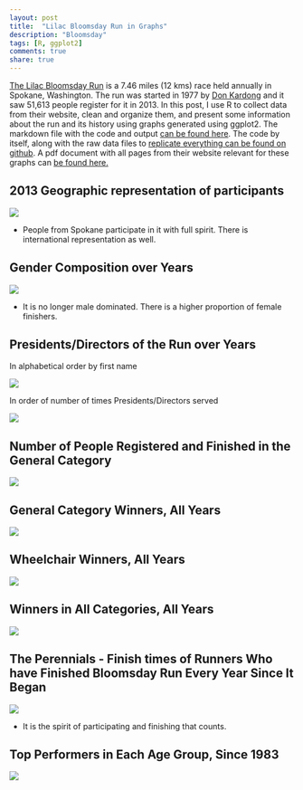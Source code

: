 ```yaml
---
layout: post
title:  "Lilac Bloomsday Run in Graphs"
description: "Bloomsday"
tags: [R, ggplot2]
comments: true
share: true
---
```


[The Lilac Bloomsday Run](http://bloomsdayrun.org/) is a 7.46 miles (12 kms) race held annually in Spokane, Washington. The run was started in 1977 by [Don Kardong](http://www.distancerunning.com/inductees/2005/kardong.html) and it saw 51,613 people register for it in 2013. In this post, I use R to collect data from their website, clean and organize them, and present some information about the run and its history using graphs generated using ggplot2. The markdown file with the code and output [can be found here](https://dl.dropboxusercontent.com/u/56796392/Bloomsday/BloomsdayMarkdownDocument.html). The code by itself, along with the raw data files to [replicate everything can be found on github](https://github.com/patilv/Bloomsdayrun). A pdf document with all pages from their website relevant for these graphs can [be found here.](https://dl.dropboxusercontent.com/u/56796392/Bloomsday/DatafromBloomsdaySite-AllGraphsInfo.pdf)

## 2013 Geographic representation of participants


[![](http://2.bp.blogspot.com/-yzq_5eToieA/UecUqX0DYqI/AAAAAAAACXM/HTUVDS7mvM0/s400/2013Geography.png)](http://2.bp.blogspot.com/-yzq_5eToieA/UecUqX0DYqI/AAAAAAAACXM/HTUVDS7mvM0/s1600/2013Geography.png)


* People from Spokane participate in it with full spirit. There is international representation as well.

## Gender Composition over Years

[![](http://2.bp.blogspot.com/-UphjrXFhxb4/UecXIMEuz0I/AAAAAAAACXc/pLWDY_up6ZA/s400/Gender+Composition.png)](http://2.bp.blogspot.com/-UphjrXFhxb4/UecXIMEuz0I/AAAAAAAACXc/pLWDY_up6ZA/s1600/Gender+Composition.png)


* It is no longer male dominated. There is a higher proportion of female finishers.

## Presidents/Directors of the Run over Years

In alphabetical order by first name


[![](http://1.bp.blogspot.com/-8qiLTbHR_ao/UecYWK4g4BI/AAAAAAAACXs/LfztIGJuesY/s400/DirectorAlpha.png)](http://1.bp.blogspot.com/-8qiLTbHR_ao/UecYWK4g4BI/AAAAAAAACXs/LfztIGJuesY/s1600/DirectorAlpha.png)

In order of number of times Presidents/Directors served


[![](http://3.bp.blogspot.com/-_67634CgdMM/UecYYUrsqeI/AAAAAAAACX0/9ngxEEgnxW4/s400/DirectorNumtimes.png)](http://3.bp.blogspot.com/-_67634CgdMM/UecYYUrsqeI/AAAAAAAACX0/9ngxEEgnxW4/s1600/DirectorNumtimes.png)


## Number of People Registered and Finished in the General Category


[![](http://3.bp.blogspot.com/-VwTV8H0FfUQ/UecayQtGt6I/AAAAAAAACYU/F2wfuiA430E/s400/RegVsFinGen.png)](http://3.bp.blogspot.com/-VwTV8H0FfUQ/UecayQtGt6I/AAAAAAAACYU/F2wfuiA430E/s1600/RegVsFinGen.png)

## General Category Winners, All Years


[![](http://1.bp.blogspot.com/-cI1kXMg4dww/UecbzCNRggI/AAAAAAAACYk/YY_2n32pVME/s400/gencatwinners.png)](http://1.bp.blogspot.com/-cI1kXMg4dww/UecbzCNRggI/AAAAAAAACYk/YY_2n32pVME/s1600/gencatwinners.png)

## Wheelchair Winners, All Years


[![](http://1.bp.blogspot.com/-IY9DRHSSolk/Uecck9pyrEI/AAAAAAAACYs/fy_-YjNDV38/s400/wheelchairwin.png)](http://1.bp.blogspot.com/-IY9DRHSSolk/Uecck9pyrEI/AAAAAAAACYs/fy_-YjNDV38/s1600/wheelchairwin.png)

## Winners in All Categories, All Years


[![](http://2.bp.blogspot.com/-rUPGerE3vp0/Uecu9PYNj2I/AAAAAAAACZs/wnNrakl9hP0/s400/WinAllCat.png)](http://2.bp.blogspot.com/-rUPGerE3vp0/Uecu9PYNj2I/AAAAAAAACZs/wnNrakl9hP0/s1600/WinAllCat.png)

## The Perennials - Finish times of Runners Who have Finished Bloomsday Run Every Year Since It Began


[![](http://2.bp.blogspot.com/-THtRMhtqm-4/UecfopKSx0I/AAAAAAAACZE/gvN2SI5hSbc/s400/Perennials.png)](http://2.bp.blogspot.com/-THtRMhtqm-4/UecfopKSx0I/AAAAAAAACZE/gvN2SI5hSbc/s1600/Perennials.png)

* It is the spirit of participating and finishing that counts.

## Top Performers in Each Age Group, Since 1983


[![](http://3.bp.blogspot.com/-BQORWSiGGH0/Uecg9T2ylvI/AAAAAAAACZU/BZ98VgnQAoo/s400/AgeCatPerformers.png)](http://3.bp.blogspot.com/-BQORWSiGGH0/Uecg9T2ylvI/AAAAAAAACZU/BZ98VgnQAoo/s1600/AgeCatPerformers.png)
